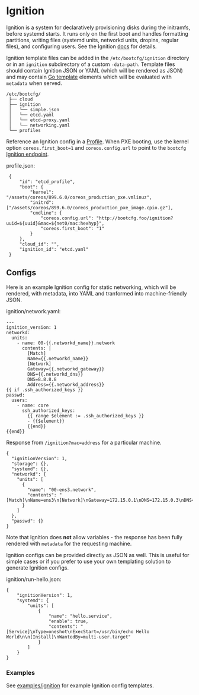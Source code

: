 
# Ignition

Ignition is a system for declaratively provisioning disks during the initramfs, before systemd starts. It runs only on the first boot and handles formatting partitions, writing files (systemd units, networkd units, dropins, regular files), and configuring users. See the Ignition [docs](https://coreos.com/ignition/docs/latest/) for details.

Ignition template files can be added in the `/etc/bootcfg/ignition` directory or in an `ignition` subdirectory of a custom `-data-path`. Template files should contain Ignition JSON or YAML (which will be rendered as JSON) and may contain [Go template](https://golang.org/pkg/text/template/) elements which will be evaluated with `metadata` when served.

    /etc/bootcfg/
     ├── cloud
     ├── ignition
     │   └── simple.json
     │   └── etcd.yaml
     │   └── etcd-proxy.yaml
     │   └── networking.yaml
     └── profiles

Reference an Ignition config in a [Profile](bootcfg.md#profiles). When PXE booting, use the kernel option `coreos.first_boot=1` and `coreos.config.url` to point to the `bootcfg` [Ignition endpoint](api.md#ignition-config).

profile.json:

     {
         "id": "etcd_profile",
         "boot": {
             "kernel": "/assets/coreos/899.6.0/coreos_production_pxe.vmlinuz",
             "initrd": ["/assets/coreos/899.6.0/coreos_production_pxe_image.cpio.gz"],
             "cmdline": {
                 "coreos.config.url": "http://bootcfg.foo/ignition?uuid=${uuid}&mac=${net0/mac:hexhyp}",
                 "coreos.first_boot": "1"
             }
         },
         "cloud_id": "",
         "ignition_id": "etcd.yaml"
     }

## Configs

Here is an example Ignition config for static networking, which will be rendered, with metadata, into YAML and tranformed into machine-friendly JSON.

ignition/network.yaml:

    ---
    ignition_version: 1
    networkd:
      units:
        - name: 00-{{.networkd_name}}.network
          contents: |
            [Match]
            Name={{.networkd_name}}
            [Network]
            Gateway={{.networkd_gateway}}
            DNS={{.networkd_dns}}
            DNS=8.8.8.8
            Address={{.networkd_address}}
    {{ if .ssh_authorized_keys }}
    passwd:
      users:
        - name: core
          ssh_authorized_keys:
            {{ range $element := .ssh_authorized_keys }}
            - {{$element}}
            {{end}}
    {{end}}

Response from `/ignition?mac=address` for a particular machine.

    {
      "ignitionVersion": 1,
      "storage": {},
      "systemd": {},
      "networkd": {
        "units": [
          {
            "name": "00-ens3.network",
            "contents": "[Match]\nName=ens3\n[Network]\nGateway=172.15.0.1\nDNS=172.15.0.3\nDNS=8.8.8.8\nAddress=172.15.0.21/16\n"
          }
        ]
      },
      "passwd": {}
    }

Note that Ignition does **not** allow variables - the response has been fully rendered with `metadata` for the requesting machine.

Ignition configs can be provided directly as JSON as well. This is useful for simple cases or if you prefer to use your own templating solution to generate Ignition configs.

ignition/run-hello.json:

    {
        "ignitionVersion": 1,
        "systemd": {
            "units": [
                {
                    "name": "hello.service",
                    "enable": true,
                    "contents": "[Service]\nType=oneshot\nExecStart=/usr/bin/echo Hello World\n\n[Install]\nWantedBy=multi-user.target"
                }
            ]
        }
    }

### Examples

See [examples/ignition](../examples/ignition) for example Ignition config templates.

